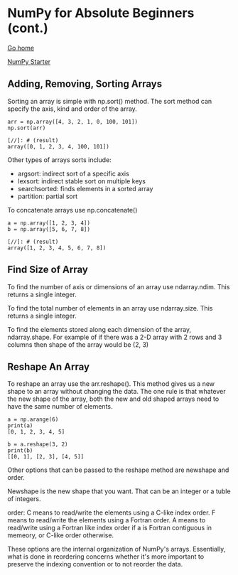 # NumPy for Absolute Beginners (cont.)

[Go home](/index.html)

[NumPy Starter](https://numpy.org/doc/stable/user/absolute_beginners.html)

## Adding, Removing, Sorting Arrays
Sorting an array is simple with np.sort() method. The sort method can specify the axis, kind and order of the array.

``` 
arr = np.array([4, 3, 2, 1, 0, 100, 101])
np.sort(arr)

[//]: # (result)
array([0, 1, 2, 3, 4, 100, 101])
```

Other types of arrays sorts include:
- argsort: indirect sort of a specific axis
- lexsort: indirect stable sort on multiple keys
- searchsorted: finds elements in a sorted array
- partition: partial sort

To concatenate arrays use np.concatenate()
``` 
a = np.array([1, 2, 3, 4])
b = np.array([5, 6, 7, 8])

[//]: # (result)
array([1, 2, 3, 4, 5, 6, 7, 8])
```

## Find Size of Array
To find the number of axis or dimensions of an array use ndarray.ndim. This returns a single integer.

To find the total number of elements in an array use ndarray.size. This returns a single integer.

To find the elements stored along each dimension of the array, ndarray.shape. For example of if there was a 2-D array with 2 rows and 3 columns then shape of the array would be (2, 3)

## Reshape An Array
To reshape an array use the arr.reshape(). This method gives us a new shape to an array without changing the data. The one rule is that whatever the new shape of the array, both the new and old shaped arrays need to have the same number of elements.

``` 
a = np.arange(6)
print(a)
[0, 1, 2, 3, 4, 5]

b = a.reshape(3, 2)
print(b)
[[0, 1], [2, 3], [4, 5]]
```

Other options that can be passed to the reshape method are newshape and order. 

Newshape is the new shape that you want. That can be an integer or a tuble of integers. 

order: C means to read/write the elements using a C-like index order.
F means to read/write the elements using a Fortran order.
A means to read/write using a Fortran like index order if a is Fortran contiguous in memeory, or C-like order otherwise.

These options are the internal organization of NumPy's arrays. Essentially, what is done in reordering concerns whether it's more important to preserve the indexing convention or to not reorder the data.